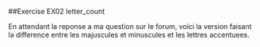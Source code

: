 ##Exercise EX02 letter_count

En attendant la reponse a ma question sur le forum, voici la version faisant la difference 
entre les majuscules et minuscules et les lettres accentuees. 

